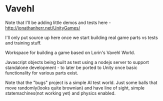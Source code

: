 Vavehl
======
Note that I'll be adding little demos and tests here - http://jonathanherr.net/UnityGames/

I'll only put source up here once we start building real game parts vs tests and training stuff. 

Workspace for building a game based on Lorin's Vavehl World. 

Javascript objects being built as test using a nodejs server to support standalone development - 
to later be ported to Unity once basic functionality for various parts exist.

Note that the "bugs" project is a simple AI test world. Just some balls that move randomly(looks quite brownian) 
and have line of sight, simple statemachines(not working yet) and physics enabled. 
